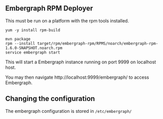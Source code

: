 Embergraph RPM Deployer
-----------------

This must be run on a platform with the rpm tools installed.

```
yum -y install rpm-build
```

```
mvn package
rpm --install target/rpm/embergraph-rpm/RPMS/noarch/embergraph-rpm-1.6.0-SNAPSHOT.noarch.rpm
service embergraph start
```

This will start a Embergraph instance running on port 9999 on localhost host.

You may then navigate http://localhost:9999/embergraph/ to access Embergraph.


Changing the configuration
-----------------

The embergraph configuration is stored in `/etc/embergraph/`

